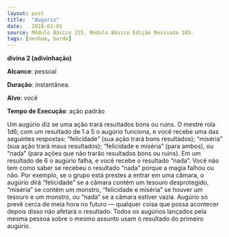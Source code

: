 ```yaml
---
layout: post
title:  "Augúrio"
date:   2018-01-01
source: Módulo Básico 155, Módulo Básico Edição Revisada 165.
tags: [nenhum, bardo]
---
```


**divina 2 (adivinhação)**

**Alcance**: pessoal

**Duração**: instantânea.

**Alvo**: você

**Tempo de Execução**: ação padrão

Um augúrio diz se uma ação trará resultados bons ou ruins. O mestre rola 1d6; com um resultado de 1 a 5 o augúrio funciona, e você recebe uma das seguintes respostas: “felicidade” (sua ação trará bons resultados); “miséria” (sua ação trará maus resultados); “felicidade e miséria” (para ambos), ou “nada” (para ações que não trarão resultados bons ou ruins).
Em um resultado de 6 o augúrio falha, e você recebe o resultado “nada”. Você não tem como saber se recebeu o resultado “nada” porque a magia falhou ou não.
Por exemplo, se o grupo está prestes a entrar em uma câmara, o augúrio dirá “felicidade” se a câmara contém um tesouro desprotegido, “miséria” se contém um monstro, “felicidade e miséria” se houver um tesouro e um monstro, ou “nada” se a câmara estiver vazia.
Augúrio só prevê cerca de meia hora no futuro — qualquer coisa que possa acontecer depois disso não afetará o resultado. Todos os augúrios lançados pela mesma pessoa sobre o mesmo assunto usam o resultado do primeiro augúrio.
